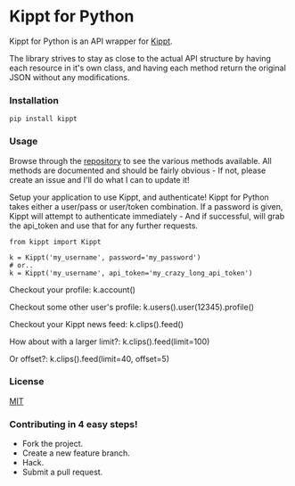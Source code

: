 # Kippt for Python

Kippt for Python is an API wrapper for [Kippt](http://www.kippt.com).

The library strives to stay as close to the actual API structure by having each resource in
it's own class, and having each method return the original JSON without any modifications.

### Installation

    pip install kippt

### Usage
Browse through the [repository](kippt) to see the various methods available. All methods are
documented and should be fairly obvious - If not, please create an issue and I'll do what I can
to update it!


Setup your application to use Kippt, and authenticate! Kippt for Python takes either a
user/pass or user/token combination. If a password is given, Kippt will attempt to
authenticate immediately - And if successful, will grab the api_token and use that
for any further requests.

    from kippt import Kippt

    k = Kippt('my_username', password='my_password')
    # or..
    k = Kippt('my_username', api_token='my_crazy_long_api_token')

Checkout your profile:
    k.account()

Checkout some other user's profile:
    k.users().user(12345).profile()

Checkout your Kippt news feed:
    k.clips().feed()

How about with a larger limit?:
    k.clips().feed(limit=100)

Or offset?:
    k.clips().feed(limit=40, offset=5)

### License

[MIT](LICENSE)

### Contributing in 4 easy steps!
- Fork the project.
- Create a new feature branch.
- Hack.
- Submit a pull request.

